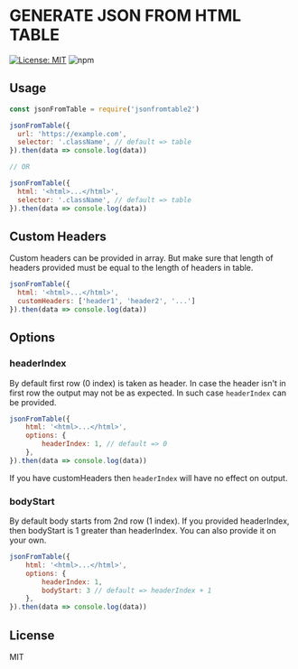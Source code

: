 # GENERATE JSON FROM HTML TABLE

[![License: MIT](https://img.shields.io/badge/License-MIT-blue.svg)](https://opensource.org/licenses/MIT) ![npm](https://img.shields.io/npm/v/jsonfromtable2)

## Usage

```js
const jsonFromTable = require('jsonfromtable2')

jsonFromTable({
  url: 'https://example.com',
  selector: '.className', // default => table
}).then(data => console.log(data))

// OR

jsonFromTable({
  html: '<html>...</html>',
  selector: '.className', // default => table
}).then(data => console.log(data))


```


## Custom Headers

Custom headers can be provided in array. But make sure that length of headers provided must be equal to the length of headers in table.

```js
jsonFromTable({
  html: '<html>...</html>',
  customHeaders: ['header1', 'header2', '...']
}).then(data => console.log(data))
```

## Options

### headerIndex

By default first row (0 index) is taken as header. In case the header isn't in first row the output may not be as expected. In such case `headerIndex` can be provided.

```js
jsonFromTable({
    html: '<html>...</html>',
    options: {
        headerIndex: 1, // default => 0
    },
}).then(data => console.log(data))
```

If you have customHeaders then `headerIndex` will have no effect on output.

### bodyStart

By default body starts from 2nd row (1 index). If you provided headerIndex, then bodyStart is 1 greater than headerIndex. You can also provide it on your own.

```js
jsonFromTable({
    html: '<html>...</html>',
    options: {
        headerIndex: 1,
        bodyStart: 3 // default => headerIndex + 1
    },
}).then(data => console.log(data))
```

## License
MIT